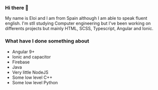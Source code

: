 ### Hi there 👋
My name is Eloi and I am from Spain although I am able to speak fluent english.
I'm stll studying Computer engineering but I've been working on differents projects but mainly HTML, SCSS, Typescript, Angular and Ionic. 

### What have I done something about
- Angular 9+
- Ionic and capacitor
- Firebase
- Java
- Very little NodeJS
- Some low level C++
- Some low level Python

<!--
**Elcris1/Elcris1** is a ✨ _special_ ✨ repository because its `README.md` (this file) appears on your GitHub profile.

Here are some ideas to get you started:

- 🔭 I’m currently working on ...
- 🌱 I’m currently learning ...
- 👯 I’m looking to collaborate on ...
- 🤔 I’m looking for help with ...
- 💬 Ask me about ...
- 📫 How to reach me: ...
- 😄 Pronouns: ...
- ⚡ Fun fact: ...
-->
